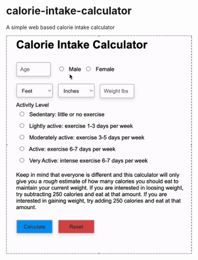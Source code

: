 # calorie-intake-calculator
A simple web based calorie intake calculator

![Calculator in Action](demonstration.gif)
